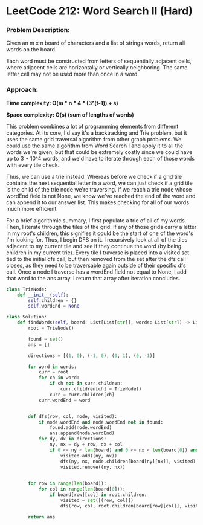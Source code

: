 # LeetCode 212: Word Search II (Hard)
### Problem Description:

Given an m x n board of characters and a list of strings words, return all words on the board.

Each word must be constructed from letters of sequentially adjacent cells, where adjacent cells are horizontally or vertically neighboring. The same letter cell may not be used more than once in a word.

### Approach:

**Time complexity: O(m * n * 4 * (3^(t-1)) + s)**

**Space complexity: O(s) (sum of lengths of words)**

This problem combines a lot of programming elements from different categories. At its core, I'd say it's a backtracking and Trie problem, but
it uses the same grid traversal algorithm from other graph problems. We could use the same algorithm from Word Search I and apply it to
all the words we're given, but that could be extremely costly since we could have up to 3 * 10^4 words, and we'd have to iterate through
each of those words with every tile check.

Thus, we can use a trie instead. Whereas before we check if a grid tile contains the next sequential letter in a word, we can just check
if a grid tile is the child of the trie node we're traversing. if we reach a trie node whose wordEnd field is not None, we know we've reached
the end of the word and can append it to our answer list. This makes checking for all of our words much more efficient. 

For a brief algorithmic summary, I first populate a trie of all of my words. Then, I iterate through the tiles of the grid. If any of those 
grids carry a letter in my root's children, this signifies it could be the start of one of the word's I'm looking for. Thus, I begin DFS on 
it. I recursively look at all of the tiles adjacent to my current tile and see if they continue the word (by being children in my current 
trie). Every tile I traverse is placed into a visited set tied to the initial dfs call, but then removed from the set after the dfs call
closes, as they need to be traversable again outside of their specific dfs call. Once a node I traverse has a wordEnd field not equal to 
None, I add that word to the ans array. I return that array after iteration concludes.

``` python
class TrieNode:
    def __init__(self):
        self.children = {}
        self.wordEnd = None

class Solution:
    def findWords(self, board: List[List[str]], words: List[str]) -> List[str]:
        root = TrieNode()

        found = set()
        ans = []

        directions = [(1, 0), (-1, 0), (0, 1), (0, -1)]

        for word in words:
            curr = root
            for ch in word:
                if ch not in curr.children:
                    curr.children[ch] = TrieNode()
                curr = curr.children[ch]
            curr.wordEnd = word


        def dfs(row, col, node, visited):
            if node.wordEnd and node.wordEnd not in found:
                found.add(node.wordEnd)
                ans.append(node.wordEnd)
            for dy, dx in directions:
                ny, nx = dy + row, dx + col
                if 0 <= ny < len(board) and 0 <= nx < len(board[0]) and board[ny][nx] in node.children and (ny, nx) not in visited:
                    visited.add((ny, nx))
                    dfs(ny, nx, node.children[board[ny][nx]], visited)
                    visited.remove((ny, nx))

        
        for row in range(len(board)):
            for col in range(len(board[0])):
                if board[row][col] in root.children:
                    visited = set([(row, col)])
                    dfs(row, col, root.children[board[row][col]], visited)

        return ans

            


        

```

